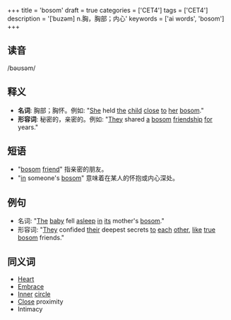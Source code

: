 +++
title = 'bosom'
draft = true
categories = ['CET4']
tags = ['CET4']
description = '[ˈbuzəm] n.胸，胸部；内心'
keywords = ['ai words', 'bosom']
+++

## 读音
/bəʊsəm/

## 释义
- **名词**: 胸部；胸怀。例如: "[She](/zh/post/she/) held [the](/zh/post/the/) [child](/zh/post/child/) [close](/zh/post/close/) [to](/zh/post/to/) [her](/zh/post/her/) [bosom](/zh/post/bosom/)."
- **形容词**: 秘密的，亲密的。例如: "[They](/zh/post/they/) shared [a](/zh/post/a/) [bosom](/zh/post/bosom/) [friendship](/zh/post/friendship/) [for](/zh/post/for/) years."

## 短语
- "[bosom](/zh/post/bosom/) [friend](/zh/post/friend/)" 指亲密的朋友。
- "[in](/zh/post/in/) someone's [bosom](/zh/post/bosom/)" 意味着在某人的怀抱或内心深处。

## 例句
- 名词: "[The](/zh/post/the/) [baby](/zh/post/baby/) fell [asleep](/zh/post/asleep/) [in](/zh/post/in/) [its](/zh/post/its/) mother's [bosom](/zh/post/bosom/)."
- 形容词: "[They](/zh/post/they/) confided [their](/zh/post/their/) deepest secrets [to](/zh/post/to/) [each](/zh/post/each/) [other](/zh/post/other/), [like](/zh/post/like/) [true](/zh/post/true/) [bosom](/zh/post/bosom/) friends."

## 同义词
- [Heart](/zh/post/heart/)
- [Embrace](/zh/post/embrace/)
- [Inner](/zh/post/inner/) [circle](/zh/post/circle/)
- [Close](/zh/post/close/) proximity
- Intimacy
